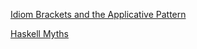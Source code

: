 
[Idiom Brackets and the Applicative Pattern](https://tavrinky.github.io/myths.md)

[Haskell Myths](https://tavrinky.github.io/idiombrackets.md)

